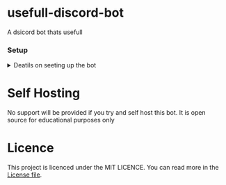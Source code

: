 # usefull-discord-bot
A dsicord bot thats usefull


### Setup
<details>
  <summary>Deatils on seeting up the bot</summary>
  
  - `config.json` layout
  ```js
  {
    "version": "",               // Version number of the bot. Shows up in info command (string not a number btw)
    "token": "",                 // Your Discord production bot token goes here
    "dev_token": "",             // Your Discord development bot token goes here
    "ksoft_token": "",           // Your Ksoft.Si token goes here
    "hypixel_token": "",         // Your Hypixel API key goes here
    "statcord_token": "",        // Your bot's statcord token
    "join_message": "",          // Your bot's server join message
    "intents": {},               // Set privilged intents here
    "owners": [],                // An array with the Discord user IDs of people who you want to have ABSOLUTE POWER over your bot. Note: people with this perm could theoreticly wipe your server so please do be careful who you put in here
    "prefixes": [],              // Prefixes for the bot to respond to
    "dev_prefixes": [],          // Prefixes for the dev version of the bot to respond to
    "emoji": {},                 // Custom emoji to use in varoius situations (can be animated or non-animated)
    "use_custom_activity": true, // Wether to use the *playing* activity defined below or not
    "activity": "",              // Text that displays after 'PLAYING '
    "activity_type": "",         // `playing`, `watching`, `listening` or `competing`
    "status_type": ""            // `online`, `idle` or `dnd`
  }
  ```
  - example values:
  ```json
  {
    "version": "6.9",
    "token": "uwuwhatsthishehe",
    "dev_token": "aaaaaaaaaaaaaaaa",
    "ksoft_token": "doeraymesofarsewlateadoe",
    "hypixel_token": "hehehehehehehehehehehehe",
    "statcord_token": "statcord.com-uwuowouwuowo",
    "join_message": "FEAR ME,  ***M O R T A L S ! ! !***",
    "intents": {
      "presences": false,
      "members": true
    },
    "owners": [
      569414372959584256
    ],
    "prefixes": [
      "$"
    ],
    "dev_prefixes": [
      "!"
    ],
    "emoji": {
      "yes": "<a:aye:713222235820654642>",
      "no": "<a:nay:713222235246035024>",
      "maybe": "<a:tylda:766836870424035399>",
      "loading": "<a:loading:732421120954990618>"
    },
    "use_custom_activity": true,
    "activity": "with yo mum",
    "activity_type": "playing",
    "status_type": "online"
  }

  ```
  > **IMPORTANT NOTE:** If you don't have the `members` intent enabled, commands that use a `discord.User` or `discord.Member` converter will only work with mentions
</details>

# Self Hosting
No support will be provided if you try and self host this bot. It is open source for educational purposes only

# Licence
This project is licenced under the MIT LICENCE. You can read more in the [License file](LICENSE).
